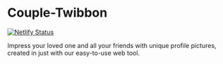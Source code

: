 # Couple-Twibbon

[![Netlify Status](https://api.netlify.com/api/v1/badges/cedf6fd6-c726-4a67-8e8b-1cf895138f3e/deploy-status)](https://app.netlify.com/sites/couples/deploys)

Impress your loved one and all your friends with unique profile pictures, created in just with our easy-to-use web tool.
